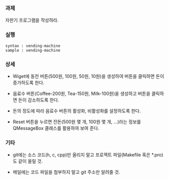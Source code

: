 ### 과제
자판기 프로그램을 작성하라.

### 실행
```
syntax : vending-machine
sample : vending-machine
```

### 상세
* Wiget에 동전 버튼(500원, 100원, 50원, 10원)을 생성하여 버튼을 클릭하면 돈이 증가하도록 한다.

* 음료수 버튼(Coffee-200원, Tea-150원, Milk-100원)을 생성하고 버튼을 클릭하면 돈이 감소하도록 한다.

* 돈의 정도에 따라 음료수 버튼의 활성화, 비활성화를 설정하도록 한다.

* Reset 버튼을 누르면 잔돈(500원 몇 개, 100원 몇 개, ...)라는 정보를 QMessageBox 클래스를 활용하여 보여 준다.

### 기타
* git에는 소스 코드(h, c, cpp)만 올리지 말고 프로젝트 파일(Makefile 혹은 *.pro)도 같이 올릴 것.

* 메일에는 코드 파일을 첨부하지 말고 git 주소만 알려줄 것.
